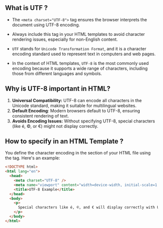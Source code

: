 ## What is UTF ?

- The `<meta charset="UTF-8">` tag ensures the browser interprets the document using UTF-8 encoding.
- Always include this tag in your HTML templates to avoid character rendering issues, especially for non-English content.

- `UTF` stands for `Unicode Transformation Format`, and it is a character encoding standard used to represent text in computers and web pages.

- In the context of HTML templates, `UTF-8` is the most commonly used encoding because it supports a wide range of characters, including those from different languages and symbols.

## Why is UTF-8 important in HTML?

1. **Universal Compatibility:** UTF-8 can encode all characters in the Unicode standard, making it suitable for multilingual websites.
2. **Default Encoding**: Modern browsers default to UTF-8, ensuring consistent rendering of text.
3. **Avoids Encoding Issues:** Without specifying UTF-8, special characters (like é, ©, or €) might not display correctly.

## How to specify in an HTML Template ?

You define the character encoding in the <head> section of your HTML file using the <meta> tag. Here's an example:

```html
<!DOCTYPE html>
<html lang="en">
  <head>
    <meta charset="UTF-8" />
    <meta name="viewport" content="width=device-width, initial-scale=1.0" />
    <title>UTF-8 Example</title>
  </head>
  <body>
    <p>
      Special characters like é, ©, and € will display correctly with UTF-8.
    </p>
  </body>
</html>
```
